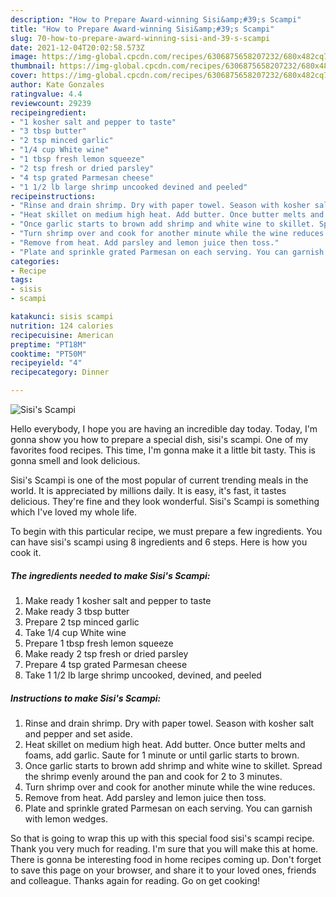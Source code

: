 ```yaml
---
description: "How to Prepare Award-winning Sisi&amp;#39;s Scampi"
title: "How to Prepare Award-winning Sisi&amp;#39;s Scampi"
slug: 70-how-to-prepare-award-winning-sisi-and-39-s-scampi
date: 2021-12-04T20:02:58.573Z
image: https://img-global.cpcdn.com/recipes/6306875658207232/680x482cq70/sisis-scampi-recipe-main-photo.jpg
thumbnail: https://img-global.cpcdn.com/recipes/6306875658207232/680x482cq70/sisis-scampi-recipe-main-photo.jpg
cover: https://img-global.cpcdn.com/recipes/6306875658207232/680x482cq70/sisis-scampi-recipe-main-photo.jpg
author: Kate Gonzales
ratingvalue: 4.4
reviewcount: 29239
recipeingredient:
- "1 kosher salt and pepper to taste"
- "3 tbsp butter"
- "2 tsp minced garlic"
- "1/4 cup White wine"
- "1 tbsp fresh lemon squeeze"
- "2 tsp fresh or dried parsley"
- "4 tsp grated Parmesan cheese"
- "1 1/2 lb large shrimp uncooked devined and peeled"
recipeinstructions:
- "Rinse and drain shrimp. Dry with paper towel. Season with kosher salt and pepper and set aside."
- "Heat skillet on medium high heat. Add butter. Once butter melts and foams, add garlic. Saute for 1 minute or until garlic starts to brown."
- "Once garlic starts to brown add shrimp and white wine to skillet. Spread the shrimp evenly around the pan and cook for 2 to 3 minutes."
- "Turn shrimp over and cook for another minute while the wine reduces."
- "Remove from heat. Add parsley and lemon juice then toss."
- "Plate and sprinkle grated Parmesan on each serving. You can garnish with lemon wedges."
categories:
- Recipe
tags:
- sisis
- scampi

katakunci: sisis scampi 
nutrition: 124 calories
recipecuisine: American
preptime: "PT18M"
cooktime: "PT50M"
recipeyield: "4"
recipecategory: Dinner

---
```



![Sisi&#39;s Scampi](https://img-global.cpcdn.com/recipes/6306875658207232/680x482cq70/sisis-scampi-recipe-main-photo.jpg)

Hello everybody, I hope you are having an incredible day today. Today, I'm gonna show you how to prepare a special dish, sisi&#39;s scampi. One of my favorites food recipes. This time, I'm gonna make it a little bit tasty. This is gonna smell and look delicious.



Sisi&#39;s Scampi is one of the most popular of current trending meals in the world. It is appreciated by millions daily. It is easy, it's fast, it tastes delicious. They're fine and they look wonderful. Sisi&#39;s Scampi is something which I've loved my whole life.


To begin with this particular recipe, we must prepare a few ingredients. You can have sisi&#39;s scampi using 8 ingredients and 6 steps. Here is how you cook it.

<!--inarticleads1-->

##### The ingredients needed to make Sisi&#39;s Scampi:

1. Make ready 1 kosher salt and pepper to taste
1. Make ready 3 tbsp butter
1. Prepare 2 tsp minced garlic
1. Take 1/4 cup White wine
1. Prepare 1 tbsp fresh lemon squeeze
1. Make ready 2 tsp fresh or dried parsley
1. Prepare 4 tsp grated Parmesan cheese
1. Take 1 1/2 lb large shrimp uncooked, devined, and peeled




<!--inarticleads2-->

##### Instructions to make Sisi&#39;s Scampi:

1. Rinse and drain shrimp. Dry with paper towel. Season with kosher salt and pepper and set aside.
1. Heat skillet on medium high heat. Add butter. Once butter melts and foams, add garlic. Saute for 1 minute or until garlic starts to brown.
1. Once garlic starts to brown add shrimp and white wine to skillet. Spread the shrimp evenly around the pan and cook for 2 to 3 minutes.
1. Turn shrimp over and cook for another minute while the wine reduces.
1. Remove from heat. Add parsley and lemon juice then toss.
1. Plate and sprinkle grated Parmesan on each serving. You can garnish with lemon wedges.




So that is going to wrap this up with this special food sisi&#39;s scampi recipe. Thank you very much for reading. I'm sure that you will make this at home. There is gonna be interesting food in home recipes coming up. Don't forget to save this page on your browser, and share it to your loved ones, friends and colleague. Thanks again for reading. Go on get cooking!
